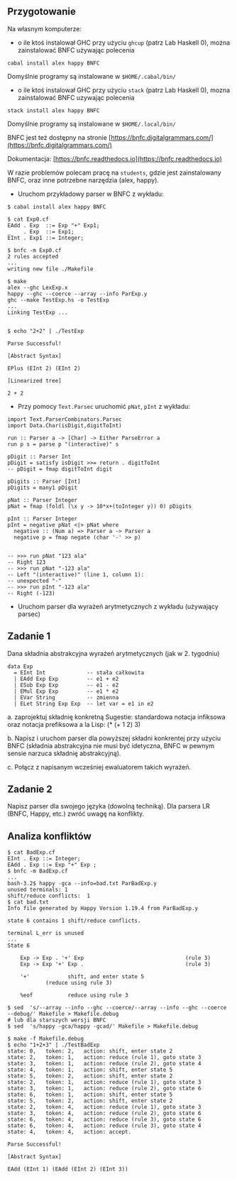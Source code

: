 ## Przygotowanie

Na własnym komputerze:

* o ile ktoś instalował GHC przy użyciu `ghcup` (patrz Lab Haskell 0), można zainstalować BNFC używając polecenia

```
cabal install alex happy BNFC
```

Domyślnie programy są instalowane w `$HOME/.cabal/bin/`

* o ile ktoś instalował GHC przy użyciu `stack` (patrz Lab Haskell 0), mozna zainstalować BNFC uzywając polecenia

```
stack install alex happy BNFC
```

Domyślnie programy są instalowane w `$HOME/.local/bin/`

BNFC jest też dostępny na stronie [https://bnfc.digitalgrammars.com/](https://bnfc.digitalgrammars.com/)

Dokumentacja: [https://bnfc.readthedocs.io](https://bnfc.readthedocs.io)

W razie problemów polecam pracę na `students`, gdzie jest zainstalowany BNFC, oraz inne potrzebne narzędzia (alex, happy).

* Uruchom przykładowy parser w BNFC  z wykładu:

```
$ cabal install alex happy BNFC

$ cat Exp0.cf
EAdd . Exp  ::= Exp "+" Exp1;
_    . Exp  ::= Exp1;
EInt . Exp1 ::= Integer;

$ bnfc -m Exp0.cf
2 rules accepted
...
writing new file ./Makefile

$ make
alex --ghc LexExp.x
happy --ghc --coerce --array --info ParExp.y
ghc --make TestExp.hs -o TestExp
...
Linking TestExp ...


$ echo "2+2" | ./TestExp

Parse Successful!

[Abstract Syntax]

EPlus (EInt 2) (EInt 2)

[Linearized tree]

2 + 2
```
* Przy pomocy `Text.Parsec` uruchomić `pNat`, `pInt` z wykładu:

```
import Text.ParserCombinators.Parsec
import Data.Char(isDigit,digitToInt)

run :: Parser a -> [Char] -> Either ParseError a
run p s = parse p "(interactive)" s

pDigit :: Parser Int
pDigit = satisfy isDigit >>= return . digitToInt
-- pDigit = fmap digitToInt digit

pDigits :: Parser [Int]
pDigits = many1 pDigit

pNat :: Parser Integer
pNat = fmap (foldl (\x y -> 10*x+(toInteger y)) 0) pDigits

pInt :: Parser Integer
pInt = negative pNat <|> pNat where
  negative :: (Num a) => Parser a -> Parser a
  negative p = fmap negate (char '-' >> p)


-- >>> run pNat "123 ala"
-- Right 123
-- >>> run pNat "-123 ala"
-- Left "(interactive)" (line 1, column 1):
-- unexpected "-"
-- >>> run pInt "-123 ala"
-- Right (-123)
```

* Uruchom parser dla wyrażeń arytmetycznych z wykładu (używający parsec)

## Zadanie 1
Dana składnia abstrakcyjna wyrażeń arytmetycznych (jak w 2. tygodniu)

    data Exp 
      = EInt Int             -- stała całkowita       
      | EAdd Exp Exp         -- e1 + e2
      | ESub Exp Exp         -- e1 - e2
      | EMul Exp Exp         -- e1 * e2
      | EVar String          -- zmienna
      | ELet String Exp Exp  -- let var = e1 in e2

a. zaprojektuj składnię konkretną
Sugestie: standardowa notacja infiksowa oraz notacja prefiksowa a la Lisp: (* (+ 1 2) 3)

b. Napisz i uruchom parser dla powyższej składni konkrentej przy użyciu BNFC  (składnia abstrakcyjna nie musi być idetyczna, BNFC w pewnym sensie narzuca składnię abstrakcyjną).

c. Połącz z napisanym wcześniej ewaluatorem takich wyrażeń.

<!--
c. napisz parser dla tej składni przy uzyciu `Text.Parsec`

UWAGA: Ze względów wydajnościowych, operator (<|>) z biblioteki Parsec
jest prawie deterministyczny i nie będzie działać dobrze dla
produkcji, które mają wspólny (niepusty) prefiks.

Możemy odzyskać niedeterminizm przy pomocy kombinatora try, np.

    try p <|> q
-->

## Zadanie 2
Napisz parser dla swojego języka (dowolną techniką). Dla parsera LR (BNFC, Happy, etc.) zwróć uwagę na konflikty.

## Analiza konfliktów

```
$ cat BadExp.cf
EInt . Exp ::= Integer;
EAdd . Exp ::= Exp "+" Exp ;
$ bnfc -m BadExp.cf
...
bash-3.2$ happy -gca --info=bad.txt ParBadExp.y
unused terminals: 1
shift/reduce conflicts:  1
$ cat bad.txt
Info file generated by Happy Version 1.19.4 from ParBadExp.y

state 6 contains 1 shift/reduce conflicts.

terminal L_err is unused
...
State 6

	Exp -> Exp . '+' Exp                                (rule 3)
	Exp -> Exp '+' Exp .                                (rule 3)

	'+'            shift, and enter state 5
			(reduce using rule 3)

	%eof           reduce using rule 3

$ sed  's/--array --info --ghc --coerce/--array --info --ghc --coerce --debug/' Makefile > Makefile.debug
# lub dla starszych wersji BNFC
$ sed  's/happy -gca/happy -gcad/' Makefile > Makefile.debug

$ make -f Makefile.debug
$ echo "1+2+3" | ./TestBadExp
state: 0,	token: 2,	action: shift, enter state 2
state: 2,	token: 1,	action: reduce (rule 1), goto state 3
state: 3,	token: 1,	action: reduce (rule 2), goto state 4
state: 4,	token: 1,	action: shift, enter state 5
state: 5,	token: 2,	action: shift, enter state 2
state: 2,	token: 1,	action: reduce (rule 1), goto state 3
state: 3,	token: 1,	action: reduce (rule 2), goto state 6
state: 6,	token: 1,	action: shift, enter state 5
state: 5,	token: 2,	action: shift, enter state 2
state: 2,	token: 4,	action: reduce (rule 1), goto state 3
state: 3,	token: 4,	action: reduce (rule 2), goto state 6
state: 6,	token: 4,	action: reduce (rule 3), goto state 6
state: 6,	token: 4,	action: reduce (rule 3), goto state 4
state: 4,	token: 4,	action: accept.

Parse Successful!

[Abstract Syntax]

EAdd (EInt 1) (EAdd (EInt 2) (EInt 3))
```
